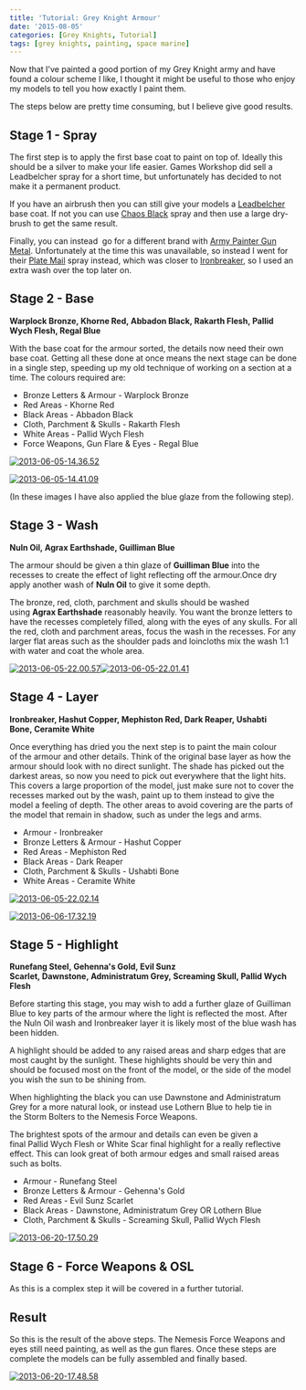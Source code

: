 ```yaml
---
title: 'Tutorial: Grey Knight Armour'
date: '2015-08-05'
categories: [Grey Knights, Tutorial]
tags: [grey knights, painting, space marine]
---
```


Now that I've painted a good portion of my Grey Knight army and have found a colour scheme I like, I thought it might be useful to those who enjoy my models to tell you how exactly I paint them.

The steps below are pretty time consuming, but I believe give good results.

## Stage 1 - Spray

The first step is to apply the first base coat to paint on top of. Ideally this should be a silver to make your life easier. Games Workshop did sell a Leadbelcher spray for a short time, but unfortunately has decided to not make it a permanent product.

If you have an airbrush then you can still give your models a [Leadbelcher](http://www.games-workshop.com/en-EU/Citadel-Base?s=99189950028) base coat. If not you can use [Chaos Black](http://www.games-workshop.com/en-EU/Chaos-Black-Spray-GLOBAL) spray and then use a large dry-brush to get the same result.

Finally, you can instead  go for a different brand with [Army Painter Gun Metal](http://www.amazon.co.uk/Painter-Colour-Primer-Gun-Metal/dp/B00OQ820JG). Unfortunately at the time this was unavailable, so instead I went for their [Plate Mail](http://www.amazon.co.uk/Army-Painter-Plate-Spray-Primer-x/dp/B005WH318Y/) spray instead, which was closer to [Ironbreaker](http://www.games-workshop.com/en-EU/Citadel-Layer?s=99189951059), so I used an extra wash over the top later on.

## Stage 2 - Base

**Warplock Bronze, Khorne Red, Abbadon Black, Rakarth Flesh, Pallid Wych Flesh, Regal Blue**

With the base coat for the armour sorted, the details now need their own base coat. Getting all these done at once means the next stage can be done in a single step, speeding up my old technique of working on a section at a time. The colours required are:

- Bronze Letters & Armour - Warplock Bronze
- Red Areas - Khorne Red
- Black Areas - Abbadon Black
- Cloth, Parchment & Skulls - Rakarth Flesh
- White Areas - Pallid Wych Flesh
- Force Weapons, Gun Flare & Eyes - Regal Blue

[![2013-06-05-14.36.52](http://www.minitothemax.com/minitothemax/wp-content/uploads/2015/07/2013-06-05-14.36.52-1024x768.jpg)](http://www.minitothemax.com/minitothemax/wp-content/uploads/2015/07/2013-06-05-14.36.52.jpg)

[![2013-06-05-14.41.09](http://www.minitothemax.com/minitothemax/wp-content/uploads/2015/07/2013-06-05-14.41.09-1024x768.jpg)](http://www.minitothemax.com/minitothemax/wp-content/uploads/2015/07/2013-06-05-14.41.09.jpg)

(In these images I have also applied the blue glaze from the following step).

## Stage 3 - Wash

**Nuln Oil, Agrax Earthshade, Guilliman Blue**

The armour should be given a thin glaze of **Guilliman Blue** into the recesses to create the effect of light reflecting off the armour.Once dry apply another wash of **Nuln Oil** to give it some depth.

The bronze, red, cloth, parchment and skulls should be washed using **Agrax Earthshade** reasonably heavily. You want the bronze letters to have the recesses completely filled, along with the eyes of any skulls. For all the red, cloth and parchment areas, focus the wash in the recesses. For any larger flat areas such as the shoulder pads and loincloths mix the wash 1:1 with water and coat the whole area.

[![2013-06-05-22.00.57](http://www.minitothemax.com/minitothemax/wp-content/uploads/2015/07/2013-06-05-22.00.57-1024x768.jpg)](http://www.minitothemax.com/minitothemax/wp-content/uploads/2015/07/2013-06-05-22.00.57.jpg)[![2013-06-05-22.01.41](http://www.minitothemax.com/minitothemax/wp-content/uploads/2015/07/2013-06-05-22.01.41-1024x768.jpg)](http://www.minitothemax.com/minitothemax/wp-content/uploads/2015/07/2013-06-05-22.01.41.jpg)

## Stage 4 - Layer

**Ironbreaker, Hashut Copper, Mephiston Red, Dark Reaper, Ushabti Bone, Ceramite White**

Once everything has dried you the next step is to paint the main colour of the armour and other details. Think of the original base layer as how the armour should look with no direct sunlight. The shade has picked out the darkest areas, so now you need to pick out everywhere that the light hits. This covers a large proportion of the model, just make sure not to cover the recesses marked out by the wash, paint up to them instead to give the model a feeling of depth. The other areas to avoid covering are the parts of the model that remain in shadow, such as under the legs and arms.

- Armour - Ironbreaker
- Bronze Letters & Armour - Hashut Copper
- Red Areas - Mephiston Red
- Black Areas - Dark Reaper
- Cloth, Parchment & Skulls - Ushabti Bone
- White Areas - Ceramite White

[![2013-06-05-22.02.14](http://www.minitothemax.com/minitothemax/wp-content/uploads/2015/07/2013-06-05-22.02.14-1024x768.jpg)](http://www.minitothemax.com/minitothemax/wp-content/uploads/2015/07/2013-06-05-22.02.14.jpg)

[![2013-06-06-17.32.19](http://www.minitothemax.com/minitothemax/wp-content/uploads/2015/07/2013-06-06-17.32.19-1024x768.jpg)](http://www.minitothemax.com/minitothemax/wp-content/uploads/2015/07/2013-06-06-17.32.19.jpg)

## Stage 5 - Highlight

**Runefang Steel, Gehenna's Gold, Evil Sunz Scarlet, Dawnstone, Administratum Grey, Screaming Skull, Pallid Wych Flesh**

Before starting this stage, you may wish to add a further glaze of Guilliman Blue to key parts of the armour where the light is reflected the most. After the Nuln Oil wash and Ironbreaker layer it is likely most of the blue wash has been hidden.

A highlight should be added to any raised areas and sharp edges that are most caught by the sunlight. These highlights should be very thin and should be focused most on the front of the model, or the side of the model you wish the sun to be shining from.

When highlighting the black you can use Dawnstone and Administratum Grey for a more natural look, or instead use Lothern Blue to help tie in the Storm Bolters to the Nemesis Force Weapons.

The brightest spots of the armour and details can even be given a final Pallid Wych Flesh or White Scar final highlight for a really reflective effect. This can look great of both armour edges and small raised areas such as bolts.

- Armour - Runefang Steel
- Bronze Letters & Armour - Gehenna's Gold
- Red Areas - Evil Sunz Scarlet
- Black Areas - Dawnstone, Administratum Grey OR Lothern Blue
- Cloth, Parchment & Skulls - Screaming Skull, Pallid Wych Flesh

[![2013-06-20-17.50.29](http://www.minitothemax.com/minitothemax/wp-content/uploads/2015/07/2013-06-20-17.50.29-1024x768.jpg)](http://www.minitothemax.com/minitothemax/wp-content/uploads/2015/07/2013-06-20-17.50.29.jpg)

## Stage 6 - Force Weapons & OSL

As this is a complex step it will be covered in a further tutorial.

## Result

So this is the result of the above steps. The Nemesis Force Weapons and eyes still need painting, as well as the gun flares. Once these steps are complete the models can be fully assembled and finally based.

[![2013-06-20-17.48.58](http://www.minitothemax.com/minitothemax/wp-content/uploads/2015/07/2013-06-20-17.48.58-1024x768.jpg)](http://www.minitothemax.com/minitothemax/wp-content/uploads/2015/07/2013-06-20-17.48.58.jpg)
